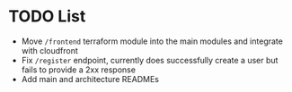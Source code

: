 # TODO List

- Move `/frontend` terraform module into the main modules and integrate with cloudfront
- Fix `/register` endpoint, currently does successfully create a user but fails to provide a 2xx response
- Add main and architecture READMEs